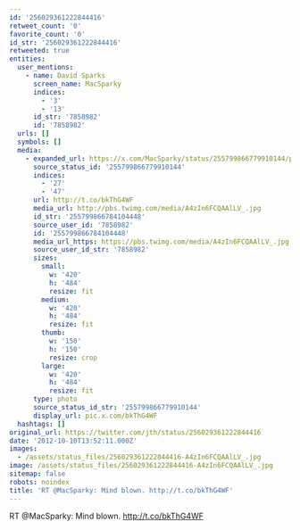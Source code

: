 ```yaml
---
id: '256029361222844416'
retweet_count: '0'
favorite_count: '0'
id_str: '256029361222844416'
retweeted: true
entities:
  user_mentions:
    - name: David Sparks
      screen_name: MacSparky
      indices:
        - '3'
        - '13'
      id_str: '7858982'
      id: '7858982'
  urls: []
  symbols: []
  media:
    - expanded_url: https://x.com/MacSparky/status/255799866779910144/photo/1
      source_status_id: '255799866779910144'
      indices:
        - '27'
        - '47'
      url: http://t.co/bkThG4WF
      media_url: http://pbs.twimg.com/media/A4zIn6FCQAAlLV_.jpg
      id_str: '255799866784104448'
      source_user_id: '7858982'
      id: '255799866784104448'
      media_url_https: https://pbs.twimg.com/media/A4zIn6FCQAAlLV_.jpg
      source_user_id_str: '7858982'
      sizes:
        small:
          w: '420'
          h: '484'
          resize: fit
        medium:
          w: '420'
          h: '484'
          resize: fit
        thumb:
          w: '150'
          h: '150'
          resize: crop
        large:
          w: '420'
          h: '484'
          resize: fit
      type: photo
      source_status_id_str: '255799866779910144'
      display_url: pic.x.com/bkThG4WF
  hashtags: []
original_url: https://twitter.com/jth/status/256029361222844416
date: '2012-10-10T13:52:11.000Z'
images:
  - /assets/status_files/256029361222844416-A4zIn6FCQAAlLV_.jpg
image: /assets/status_files/256029361222844416-A4zIn6FCQAAlLV_.jpg
sitemap: false
robots: noindex
title: 'RT @MacSparky: Mind blown. http://t.co/bkThG4WF'
---
```


RT @MacSparky: Mind blown. http://t.co/bkThG4WF